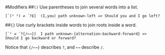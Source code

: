 #Modifiers
##`()`
Use parentheses to join several words into a list.

```
[`(¹ ²) ⇌ ´?£]  (I,you) path unknown-left => Should you and I go left?
```
##`{}`
Use curly brackets inside words to join roots inside a word.

```
[`¹ ⇌ ´?{/←→}]  I path unknown-{alternation-backward-forward} => Should I go backward or forward?
```
Notice that `{/←→}` describes `?`, and `←→` describe `/`.
